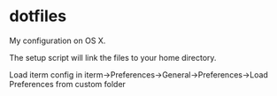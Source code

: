 dotfiles
========

My configuration on OS X.

The setup script will link the files to your home directory.

Load iterm config in iterm->Preferences->General->Preferences->Load Preferences from custom folder
